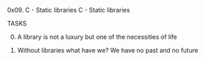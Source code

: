 0x09. C - Static libraries C - Static libraries

TASKS

0. A library is not a luxury but one of the necessities of life

1. Without libraries what have we? We have no past and no future
